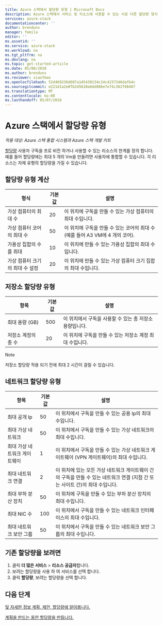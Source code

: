 ```yaml
---
title: Azure 스택에서 할당량 유형 | Microsoft Docs
description: Azure 스택에서 서비스 및 리소스에 사용할 수 있는 서로 다른 할당량 형식을 검토 합니다.
services: azure-stack
documentationcenter: ''
author: brenduns
manager: femila
editor: ''
ms.assetid: ''
ms.service: azure-stack
ms.workload: na
ms.tgt_pltfrm: na
ms.devlang: na
ms.topic: get-started-article
ms.date: 05/08/2018
ms.author: brenduns
ms.reviewer: xiaofmao
ms.openlocfilehash: 52d469236d607a145430134c24c4237346dafb4c
ms.sourcegitcommit: e221d1a2e0fb245610a6dd886e7e74c362f06467
ms.translationtype: MT
ms.contentlocale: ko-KR
ms.lasthandoff: 05/07/2018
---
```

# <a name="quota-types-in-azure-stack"></a>Azure 스택에서 할당량 유형

*적용 대상: Azure 스택 통합 시스템과 Azure 스택 개발 키트*

[할당량](azure-stack-plan-offer-quota-overview.md#plans) 사용자 구독을 프로 비전 하거나 사용할 수 있는 리소스의 한계를 정의 합니다. 예를 들어 할당량에는 최대 5 개의 Vm을 만들려면 사용자에 통합할 수 있습니다. 각 리소스는 자체 유형의 할당량을 가질 수 있습니다.

## <a name="compute-quota-types"></a>할당량 유형 계산
| **형식** | **기본값** | **설명** |
| --- | --- | --- |
| 가상 컴퓨터의 최대 수 | 20 | 이 위치에 구독을 만들 수 있는 가상 컴퓨터의 최대 수입니다. |
| 가상 컴퓨터 코어의 최대 수 | 50 | 이 위치에 구독을 만들 수 있는 코어의 최대 수 (예를 들어 A3 VM에 4 개의 코어). |
| 가용성 집합의 수를 최대 | 10 | 이 위치에 만들 수 있는 가용성 집합의 최대 수입니다. |
| 가상 컴퓨터 크기의 최대 수 설정 | 20 | 이 위치에 만들 수 있는 가상 컴퓨터 크기 집합의 최대 수입니다. |



## <a name="storage-quota-types"></a>저장소 할당량 유형
| **항목** | **기본값** | **설명** |
| --- | --- | --- |
| 최대 용량 (GB) |500 |이 위치에서 구독을 사용할 수 있는 총 저장소 용량입니다. |
| 저장소 계정의 총 수 |20 |이 위치에 구독을 만들 수 있는 저장소 계정 최대 수입니다. |

> [!NOTE]  
> 저장소 할당량 적용 되기 전에 최대 2 시간이 걸릴 수 있습니다. 
> 


## <a name="network-quota-types"></a>네트워크 할당량 유형
| **항목** | **기본값** | **설명** |
| --- | --- | --- |
| 최대 공개 Ip |50 |이 위치에서 구독을 만들 수 있는 공용 Ip의 최대 수입니다. |
| 최대 가상 네트워크 |50 |이 위치에서 구독을 만들 수 있는 가상 네트워크의 최대 수입니다. |
| 최대 가상 네트워크 게이트웨이 |1 |이 위치에서 구독을 만들 수 있는 가상 네트워크 게이트웨이 (VPN 게이트웨이)의 최대 수입니다. |
| 최대 네트워크 연결 |2 |이 위치에 있는 모든 가상 네트워크 게이트웨이 간의 구독을 만들 수 있는 네트워크 연결 (지점 간 또는 사이트 간)의 최대 수입니다. |
| 최대 부하 분산 장치 |50 |이 위치에 구독을 만들 수 있는 부하 분산 장치의 최대 수입니다. |
| 최대 NIC 수 |100 |이 위치에서 구독을 만들 수 있는 네트워크 인터페이스의 최대 수입니다. |
| 최대 네트워크 보안 그룹 |50 |이 위치에서 구독을 만들 수 있는 네트워크 보안 그룹의 최대 수입니다. |

## <a name="view-an-existing-quota"></a>기존 할당량을 보려면
1. 클릭 **더 많은 서비스** > **리소스 공급자**합니다.
2. 보려는 할당량을 사용 하 여 서비스를 선택 합니다.
3. 클릭 **할당량**, 보려는 할당량을 선택 합니다.

## <a name="next-steps"></a>다음 단계
[및 자세한 정보 계획, 제안, 할당량에 알아봅니다.](azure-stack-plan-offer-quota-overview.md)

[계획을 만드는 동안 할당량을 만듭니다.](azure-stack-create-plan.md)
